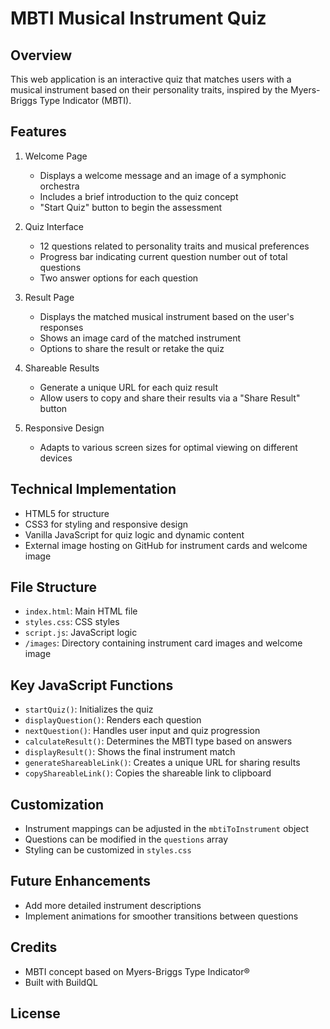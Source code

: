 # MBTI Musical Instrument Quiz

## Overview
This web application is an interactive quiz that matches users with a musical instrument based on their personality traits, inspired by the Myers-Briggs Type Indicator (MBTI).

## Features
1. Welcome Page
   - Displays a welcome message and an image of a symphonic orchestra
   - Includes a brief introduction to the quiz concept
   - "Start Quiz" button to begin the assessment

2. Quiz Interface
   - 12 questions related to personality traits and musical preferences
   - Progress bar indicating current question number out of total questions
   - Two answer options for each question

3. Result Page
   - Displays the matched musical instrument based on the user's responses
   - Shows an image card of the matched instrument
   - Options to share the result or retake the quiz

4. Shareable Results
   - Generate a unique URL for each quiz result
   - Allow users to copy and share their results via a "Share Result" button

5. Responsive Design
   - Adapts to various screen sizes for optimal viewing on different devices

## Technical Implementation
- HTML5 for structure
- CSS3 for styling and responsive design
- Vanilla JavaScript for quiz logic and dynamic content
- External image hosting on GitHub for instrument cards and welcome image

## File Structure
- `index.html`: Main HTML file
- `styles.css`: CSS styles
- `script.js`: JavaScript logic
- `/images`: Directory containing instrument card images and welcome image

## Key JavaScript Functions
- `startQuiz()`: Initializes the quiz
- `displayQuestion()`: Renders each question
- `nextQuestion()`: Handles user input and quiz progression
- `calculateResult()`: Determines the MBTI type based on answers
- `displayResult()`: Shows the final instrument match
- `generateShareableLink()`: Creates a unique URL for sharing results
- `copyShareableLink()`: Copies the shareable link to clipboard

## Customization
- Instrument mappings can be adjusted in the `mbtiToInstrument` object
- Questions can be modified in the `questions` array
- Styling can be customized in `styles.css`

## Future Enhancements
- Add more detailed instrument descriptions
- Implement animations for smoother transitions between questions

## Credits
- MBTI concept based on Myers-Briggs Type Indicator®
- Built with BuildQL

## License

